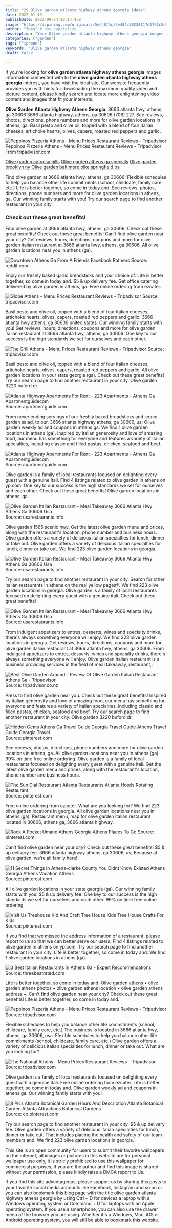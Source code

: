 ```yaml
---
title: "29 Olive garden atlanta highway athens georgia ideas"
date: 2022-01-19
publishDate: 2022-09-24T10:14:43Z
image: "https://i.pinimg.com/originals/5e/48/4c/5e484c50230117d1792c5e379df52f62.jpg"
author: "Ines" # use capitalize
description: "Your Olive garden atlanta highway athens georgia images are available in this site. Olive garden atlanta highway athens georgia are a topic that is being searched for and liked by netizens today. You can Find and Download the Olive garden atlanta highway athens georgia files here. Get all royalty-free vectors."
categories: ["garden"]
tags: ["iphone"]
keywords: "Olive garden atlanta highway athens georgia"
draft: false

---
```


If you're looking for **olive garden atlanta highway athens georgia** images information connected with to the **olive garden atlanta highway athens georgia** interest, you have visit the ideal  site.  Our website frequently  provides you with  hints  for downloading  the maximum  quality video and picture  content, please kindly search and locate more enlightening video content and images  that fit your interests.

**Olive Garden Atlanta Highway Athens Georgia**. 3666 atlanta hwy, athens, ga 30606 3666 atlanta highway, athens, ga 30606 (706) 227. See reviews, photos, directions, phone numbers and more for olive garden locations in athens, ga. Basil pesto and olive oil, topped with a blend of four italian cheeses, artichoke hearts, olives, capers, roasted red peppers and garlic.

![Peppinos Pizzeria Athens - Menu Prices Restaurant Reviews - Tripadvisor](https://media-cdn.tripadvisor.com/media/photo-s/01/12/12/18/peppino-s-pizzeria.jpg "Peppinos Pizzeria Athens - Menu Prices Restaurant Reviews - Tripadvisor")
Peppinos Pizzeria Athens - Menu Prices Restaurant Reviews - Tripadvisor From tripadvisor.com

[Olive garden catoosa hills](/olive-garden-catoosa-hills/)
[Olive garden athens ga specials](/olive-garden-athens-ga-specials/)
[Olive garden brooklyn ny](/olive-garden-brooklyn-ny/)
[Olive garden baltimore pike springfield pa](/olive-garden-baltimore-pike-springfield-pa/)

Find olive garden at 3666 atlanta hwy, athens, ga 30606: Flexible schedules to help you balance other life commitments (school, childcare, family care, etc.) Life is better together, so come in today and. See reviews, photos, directions, phone numbers and more for olive garden locations in athens, ga. Our winning family starts with you! Try our search page to find another restaurant in your city.

### Check out these great benefits!

Find olive garden at 3666 atlanta hwy, athens, ga 30606: Check out these great benefits! Check out these great benefits! Can’t find olive garden near your city? Get reviews, hours, directions, coupons and more for olive garden italian restaurant at 3666 atlanta hwy, athens, ga 30606. All olive garden locations near you in athens (ga).


![Downtown Athens Ga From A Friends Facebook Rathens](https://i.redd.it/3irtrmu5h0351.jpg "Downtown Athens Ga From A Friends Facebook Rathens")
Source: reddit.com

Enjoy our freshly baked garlic breadsticks and your choice of. Life is better together, so come in today and. $5 &amp; up delivery fee. Get office catering delivered by olive garden in athens, ga. Free online ordering from ezcater.

![Globe Athens - Menu Prices Restaurant Reviews - Tripadvisor](https://media-cdn.tripadvisor.com/media/photo-s/0f/f6/a3/ec/inside-the-globe.jpg "Globe Athens - Menu Prices Restaurant Reviews - Tripadvisor")
Source: tripadvisor.com

Basil pesto and olive oil, topped with a blend of four italian cheeses, artichoke hearts, olives, capers, roasted red peppers and garlic. 3666 atlanta hwy athens, ga 30606 united states. Our winning family starts with you! Get reviews, hours, directions, coupons and more for olive garden italian restaurant at 3666 atlanta hwy, athens, ga 30606. One key to our success is the high standards we set for ourselves and each other.

![The Grill Athens - Menu Prices Restaurant Reviews - Tripadvisor](https://media-cdn.tripadvisor.com/media/photo-s/15/d6/08/9d/20181215-124353-largejpg.jpg "The Grill Athens - Menu Prices Restaurant Reviews - Tripadvisor")
Source: tripadvisor.com

Basil pesto and olive oil, topped with a blend of four italian cheeses, artichoke hearts, olives, capers, roasted red peppers and garlic. All olive garden locations in your state georgia (ga). Check out these great benefits! Try our search page to find another restaurant in your city. Olive garden 3220 buford dr.

![Atlanta Highway Apartments For Rent - 223 Apartments - Athens Ga Apartmentguidecom](https://rentpath-res.cloudinary.com/w_336,h_280,t_rp,cs_tinysrgb,fl_force_strip,c_fill/e_unsharp_mask:50,q_auto/26414bd6c874dd4d4727746cf6c75376 "Atlanta Highway Apartments For Rent - 223 Apartments - Athens Ga Apartmentguidecom")
Source: apartmentguide.com

From never ending servings of our freshly baked breadsticks and iconic garden salad, to our. 3666 atlanta highway athens, ga 30606, us; Olive garden weekly ad and coupons in athens ga. We find 1 olive garden locations in athens (ga). Inspired by italian generosity and love of amazing food, our menu has something for everyone and features a variety of italian specialties, including classic and filled pastas, chicken, seafood and beef.

![Atlanta Highway Apartments For Rent - 223 Apartments - Athens Ga Apartmentguidecom](https://rentpath-res.cloudinary.com/w_336,h_280,t_rp,cs_tinysrgb,fl_force_strip,c_fill/e_unsharp_mask:50,q_auto/d059d9ff63cb53011288b63c3efd3179 "Atlanta Highway Apartments For Rent - 223 Apartments - Athens Ga Apartmentguidecom")
Source: apartmentguide.com

Olive garden is a family of local restaurants focused on delighting every guest with a genuine itali. Find 4 listings related to olive garden in athens on yp.com. One key to our success is the high standards we set for ourselves and each other. Check out these great benefits! Olive garden locations in athens, ga.

![Olive Garden Italian Restaurant - Meal Takeaway 3666 Atlanta Hwy Athens Ga 30606 Usa](https://cdn.usarestaurants.info/assets/uploads/415d9c49b3f2198d51d51214c0d60430_-united-states-georgia-clarke-county-athens-olive-garden-italian-restaurant-706-227-2225htm.jpg "Olive Garden Italian Restaurant - Meal Takeaway 3666 Atlanta Hwy Athens Ga 30606 Usa")
Source: usarestaurants.info

Olive garden 1565 scenic hwy. Get the latest olive garden menu and prices, along with the restaurant&#039;s location, phone number and business hours. Olive garden offers a variety of delicious italian specialties for lunch, dinner or take out. Olive garden offers a variety of delicious italian specialties for lunch, dinner or take out. We find 223 olive garden locations in georgia.

![Olive Garden Italian Restaurant - Meal Takeaway 3666 Atlanta Hwy Athens Ga 30606 Usa](https://cdn.usarestaurants.info/assets/uploads/356a41f597271fa9b344a3234d04da76_-united-states-georgia-clarke-county-athens-olive-garden-italian-restaurant-706-227-2225htm.jpg "Olive Garden Italian Restaurant - Meal Takeaway 3666 Atlanta Hwy Athens Ga 30606 Usa")
Source: usarestaurants.info

Try our search page to find another restaurant in your city. Search for other italian restaurants in athens on the real yellow pages®. We find 223 olive garden locations in georgia. Olive garden is a family of local restaurants focused on delighting every guest with a genuine itali. Check out these great benefits!

![Olive Garden Italian Restaurant - Meal Takeaway 3666 Atlanta Hwy Athens Ga 30606 Usa](https://cdn.usarestaurants.info/assets/uploads/e1dc4cc982a05a90f331dba7ffc030ef_-united-states-georgia-clarke-county-athens-olive-garden-italian-restaurant-706-227-2225htm.jpg "Olive Garden Italian Restaurant - Meal Takeaway 3666 Atlanta Hwy Athens Ga 30606 Usa")
Source: usarestaurants.info

From indulgent appetizers to entres, desserts, wines and specialty drinks, there&#039;s always something everyone will enjoy. We find 223 olive garden locations in georgia. Get reviews, hours, directions, coupons and more for olive garden italian restaurant at 3666 atlanta hwy, athens, ga 30606. From indulgent appetizers to entres, desserts, wines and specialty drinks, there&#039;s always something everyone will enjoy. Olive garden italian restaurant is a business providing services in the field of meal takeaway, restaurant,.

![Best Olive Garden Around - Review Of Olive Garden Italian Restaurant Athens Ga - Tripadvisor](https://media-cdn.tripadvisor.com/media/photo-s/16/ff/26/d1/img-20190330-194115-largejpg.jpg "Best Olive Garden Around - Review Of Olive Garden Italian Restaurant Athens Ga - Tripadvisor")
Source: tripadvisor.co.nz

Press to find olive garden near you. Check out these great benefits! Inspired by italian generosity and love of amazing food, our menu has something for everyone and features a variety of italian specialties, including classic and filled pastas, chicken, seafood and beef. Try our search page to find another restaurant in your city. Olive garden 3220 buford dr.

![Hidden Gems Athens Ga Travel Guide Georgia Travel Guide Athens Travel Guide Georgia Travel](https://i.pinimg.com/736x/66/fb/df/66fbdfc85360c9e9a04f48e86c301e96--athens-georgia-georgia-usa.jpg "Hidden Gems Athens Ga Travel Guide Georgia Travel Guide Athens Travel Guide Georgia Travel")
Source: pinterest.com

See reviews, photos, directions, phone numbers and more for olive garden locations in athens, ga. All olive garden locations near you in athens (ga). 99% on time free online ordering. Olive garden is a family of local restaurants focused on delighting every guest with a genuine itali. Get the latest olive garden menu and prices, along with the restaurant&#039;s location, phone number and business hours.

![The Sun Dial Restaurant Atlanta Restaurants Atlanta Hotels Rotating Restaurant](https://i.pinimg.com/originals/c5/e7/62/c5e762472fa4e64a042e93bcf57e10bc.jpg "The Sun Dial Restaurant Atlanta Restaurants Atlanta Hotels Rotating Restaurant")
Source: pinterest.com

Free online ordering from ezcater. What are you looking for? We find 223 olive garden locations in georgia. All olive garden locations near you in athens (ga). Restaurant menu, map for olive garden italian restaurant located in 30606, athens ga, 3666 atlanta highway.

![Rock A Pocket Umano Athens Georgia Athens Places To Go](https://i.pinimg.com/originals/c6/16/39/c6163997eea4b0db94ca1c08768e44af.jpg "Rock A Pocket Umano Athens Georgia Athens Places To Go")
Source: pinterest.com

Can’t find olive garden near your city? Check out these great benefits! $5 &amp; up delivery fee. 3666 atlanta highway athens, ga 30606, us; Because at olive garden, we’re all family here!

![11 Secret Things In Athens-clarke County You Didnt Know Existed Athens Georgia Athens Vacation Athens](https://i.pinimg.com/originals/b5/b4/6d/b5b46d902a12a8b299f7750b07f68e35.jpg "11 Secret Things In Athens-clarke County You Didnt Know Existed Athens Georgia Athens Vacation Athens")
Source: pinterest.com

All olive garden locations in your state georgia (ga). Our winning family starts with you! $5 &amp; up delivery fee. One key to our success is the high standards we set for ourselves and each other. 99% on time free online ordering.

![Visit Us Treehouse Kid And Craft Tree House Kids Tree House Crafts For Kids](https://i.pinimg.com/originals/bc/77/5d/bc775dfc28772759d14412439d03bf7f.jpg "Visit Us Treehouse Kid And Craft Tree House Kids Tree House Crafts For Kids")
Source: pinterest.com

If you find that we missed the address information of a restaurant, please report to us so that we can better serve our users. Find 4 listings related to olive garden in athens on yp.com. Try our search page to find another restaurant in your city. Life is better together, so come in today and. We find 1 olive garden locations in athens (ga).

![3 Best Italian Restaurants In Athens Ga - Expert Recommendations](https://threebestrated.com/images/CarrabbasItalianGrill-Athens-GA.jpeg "3 Best Italian Restaurants In Athens Ga - Expert Recommendations")
Source: threebestrated.com

Life is better together, so come in today and. Olive garden athens • olive garden athens photos • olive garden athens location • olive garden athens address •. Can’t find olive garden near your city? Check out these great benefits! Life is better together, so come in today and.

![Peppinos Pizzeria Athens - Menu Prices Restaurant Reviews - Tripadvisor](https://media-cdn.tripadvisor.com/media/photo-s/01/12/12/18/peppino-s-pizzeria.jpg "Peppinos Pizzeria Athens - Menu Prices Restaurant Reviews - Tripadvisor")
Source: tripadvisor.com

Flexible schedules to help you balance other life commitments (school, childcare, family care, etc.) The business is located in 3666 atlanta hwy, athens, ga 30606, usa. Flexible schedules to help you balance other life commitments (school, childcare, family care, etc.) Olive garden offers a variety of delicious italian specialties for lunch, dinner or take out. What are you looking for?

![The National Athens - Menu Prices Restaurant Reviews - Tripadvisor](https://media-cdn.tripadvisor.com/media/photo-s/10/e6/3d/5e/the-national-s-dining.jpg "The National Athens - Menu Prices Restaurant Reviews - Tripadvisor")
Source: tripadvisor.com

Olive garden is a family of local restaurants focused on delighting every guest with a genuine itali. Free online ordering from ezcater. Life is better together, so come in today and. Olive garden weekly ad and coupons in athens ga. Our winning family starts with you!

![8 Pics Atlanta Botanical Garden Hours And Description Atlanta Botanical Garden Atlanta Attractions Botanical Gardens](https://i.pinimg.com/originals/5e/48/4c/5e484c50230117d1792c5e379df52f62.jpg "8 Pics Atlanta Botanical Garden Hours And Description Atlanta Botanical Garden Atlanta Attractions Botanical Gardens")
Source: co.pinterest.com

Try our search page to find another restaurant in your city. $5 &amp; up delivery fee. Olive garden offers a variety of delicious italian specialties for lunch, dinner or take out. That includes placing the health and safety of our team members and. We find 223 olive garden locations in georgia.

This site is an open community for users to submit their favorite wallpapers on the internet, all images or pictures in this website are for personal wallpaper use only, it is stricly prohibited to use this wallpaper for commercial purposes, if you are the author and find this image is shared without your permission, please kindly raise a DMCA report to Us.

If you find this site adventageous, please support us by sharing this posts to your favorite social media accounts like Facebook, Instagram and so on or you can also bookmark this blog page with the title olive garden atlanta highway athens georgia by using Ctrl + D for devices a laptop with a Windows operating system or Command + D for laptops with an Apple operating system. If you use a smartphone, you can also use the drawer menu of the browser you are using. Whether it's a Windows, Mac, iOS or Android operating system, you will still be able to bookmark this website.
